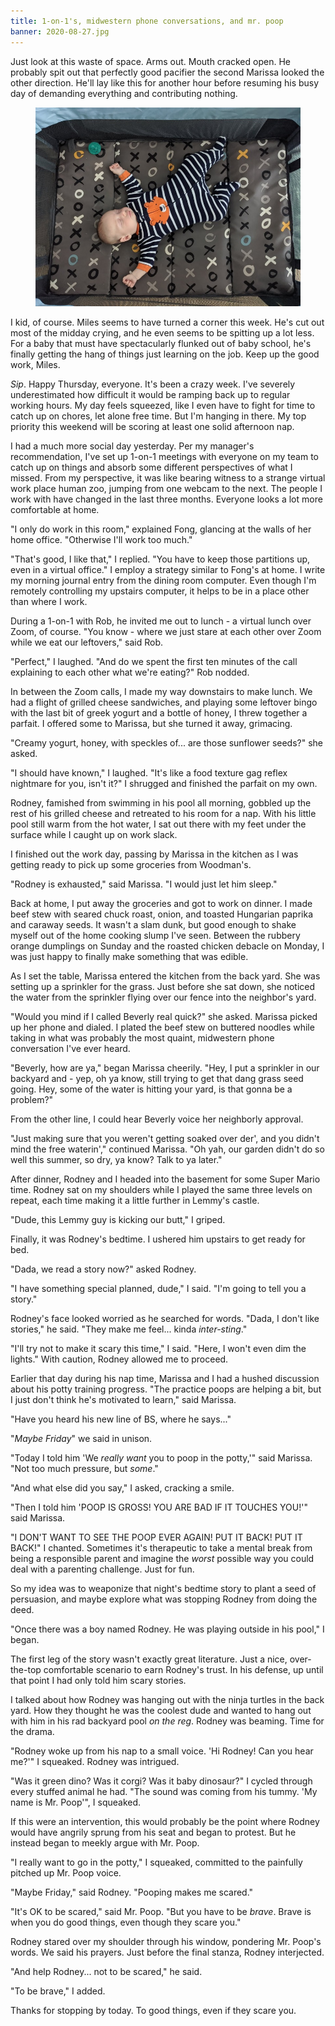 ```yaml
---
title: 1-on-1's, midwestern phone conversations, and mr. poop
banner: 2020-08-27.jpg
---
```


Just look at this waste of space.  Arms out.  Mouth cracked open.  He
probably spit out that perfectly good pacifier the second Marissa
looked the other direction.  He'll lay like this for another hour
before resuming his busy day of demanding everything and contributing
nothing.

<figure>
  <a href="/images/2020-08-27/passed-out.jpg">
    <img alt="2020 08 27 passed out" src="/images/2020-08-27/passed-out.jpg"/>
  </a>
</figure>

I kid, of course.  Miles seems to have turned a corner this week.
He's cut out most of the midday crying, and he even seems to be
spitting up a lot less.  For a baby that must have spectacularly
flunked out of baby school, he's finally getting the hang of things
just learning on the job.  Keep up the good work, Miles.

_Sip_.  Happy Thursday, everyone.  It's been a crazy week.  I've
severely underestimated how difficult it would be ramping back up to
regular working hours.  My day feels squeezed, like I even have to
fight for time to catch up on chores, let alone free time.  But I'm
hanging in there.  My top priority this weekend will be scoring at
least one solid afternoon nap.

I had a much more social day yesterday.  Per my manager's
recommendation, I've set up 1-on-1 meetings with everyone on my team
to catch up on things and absorb some different perspectives of what I
missed.  From my perspective, it was like bearing witness to a strange
virtual work place human zoo, jumping from one webcam to the next.
The people I work with have changed in the last three months.
Everyone looks a lot more comfortable at home.

"I only do work in this room," explained Fong, glancing at the walls
of her home office.  "Otherwise I'll work too much."

"That's good, I like that," I replied.  "You have to keep those
partitions up, even in a virtual office."  I employ a strategy similar
to Fong's at home.  I write my morning journal entry from the dining
room computer.  Even though I'm remotely controlling my upstairs
computer, it helps to be in a place other than where I work.

During a 1-on-1 with Rob, he invited me out to lunch - a virtual lunch
over Zoom, of course.  "You know - where we just stare at each other
over Zoom while we eat our leftovers," said Rob.

"Perfect," I laughed.  "And do we spent the first ten minutes of the
call explaining to each other what we're eating?"  Rob nodded.

In between the Zoom calls, I made my way downstairs to make lunch.  We
had a flight of grilled cheese sandwiches, and playing some leftover
bingo with the last bit of greek yogurt and a bottle of honey, I threw
together a parfait.  I offered some to Marissa, but she turned it
away, grimacing.

"Creamy yogurt, honey, with speckles of... are those sunflower seeds?"
she asked.

"I should have known," I laughed.  "It's like a food texture gag
reflex nightmare for you, isn't it?"  I shrugged and finished the
parfait on my own.

Rodney, famished from swimming in his pool all morning, gobbled up the
rest of his grilled cheese and retreated to his room for a nap.  With
his little pool still warm from the hot water, I sat out there with my
feet under the surface while I caught up on work slack.

I finished out the work day, passing by Marissa in the kitchen as I
was getting ready to pick up some groceries from Woodman's.

"Rodney is exhausted," said Marissa.  "I would just let him sleep."

Back at home, I put away the groceries and got to work on dinner.  I
made beef stew with seared chuck roast, onion, and toasted Hungarian
paprika and caraway seeds.  It wasn't a slam dunk, but good enough to
shake myself out of the home cooking slump I've seen.  Between the
rubbery orange dumplings on Sunday and the roasted chicken debacle on
Monday, I was just happy to finally make something that was edible.

As I set the table, Marissa entered the kitchen from the back yard.
She was setting up a sprinkler for the grass.  Just before she sat
down, she noticed the water from the sprinkler flying over our fence
into the neighbor's yard.

"Would you mind if I called Beverly real quick?" she asked.  Marissa
picked up her phone and dialed.  I plated the beef stew on buttered
noodles while taking in what was probably the most quaint, midwestern
phone conversation I've ever heard.

"Beverly, how are ya," began Marissa cheerily.  "Hey, I put a
sprinkler in our backyard and - yep, oh ya know, still trying to get
that dang grass seed going.  Hey, some of the water is hitting your
yard, is that gonna be a problem?"

From the other line, I could hear Beverly voice her neighborly
approval.

"Just making sure that you weren't getting soaked over der', and you
didn't mind the free waterin'," continued Marissa.  "Oh yah, our
garden didn't do so well this summer, so dry, ya know?  Talk to ya
later."

After dinner, Rodney and I headed into the basement for some Super
Mario time.  Rodney sat on my shoulders while I played the same three
levels on repeat, each time making it a little further in Lemmy's
castle.

"Dude, this Lemmy guy is kicking our butt," I griped.

Finally, it was Rodney's bedtime.  I ushered him upstairs to get ready
for bed.

"Dada, we read a story now?" asked Rodney.

"I have something special planned, dude," I said.  "I'm going to tell
you a story."

Rodney's face looked worried as he searched for words.  "Dada, I don't
like stories," he said.  "They make me feel... kinda _inter-sting_."

"I'll try not to make it scary this time," I said.  "Here, I won't
even dim the lights."  With caution, Rodney allowed me to proceed.

Earlier that day during his nap time, Marissa and I had a hushed
discussion about his potty training progress.  "The practice poops are
helping a bit, but I just don't think he's motivated to learn," said
Marissa.

"Have you heard his new line of BS, where he says..."

"_Maybe Friday_" we said in unison.

"Today I told him 'We _really want_ you to poop in the potty,'" said
Marissa.  "Not too much pressure, but _some_."

"And what else did you say," I asked, cracking a smile.

"Then I told him 'POOP IS GROSS!  YOU ARE BAD IF IT TOUCHES YOU!'"
said Marissa.

"I DON'T WANT TO SEE THE POOP EVER AGAIN!  PUT IT BACK!  PUT IT BACK!"
I chanted.  Sometimes it's therapeutic to take a mental break from
being a responsible parent and imagine the _worst_ possible way you
could deal with a parenting challenge.  Just for fun.

So my idea was to weaponize that night's bedtime story to plant a seed
of persuasion, and maybe explore what was stopping Rodney from doing
the deed.

"Once there was a boy named Rodney.  He was playing outside in his
pool," I began.

The first leg of the story wasn't exactly great literature.  Just a
nice, over-the-top comfortable scenario to earn Rodney's trust.  In
his defense, up until that point I had only told him scary stories.

I talked about how Rodney was hanging out with the ninja turtles in
the back yard.  How they thought he was the coolest dude and wanted to
hang out with him in his rad backyard pool _on the reg_.  Rodney was
beaming.  Time for the drama.

"Rodney woke up from his nap to a small voice.  'Hi Rodney!  Can you
hear me?'" I squeaked.  Rodney was intrigued.

"Was it green dino?  Was it corgi?  Was it baby dinosaur?"  I cycled
through every stuffed animal he had.  "The sound was coming from his
tummy.  'My name is Mr. Poop'", I squeaked.

If this were an intervention, this would probably be the point where
Rodney would have angrily sprung from his seat and began to protest.
But he instead began to meekly argue with Mr. Poop.

"I really want to go in the potty," I squeaked, committed to the
painfully pitched up Mr. Poop voice.

"Maybe Friday," said Rodney.  "Pooping makes me scared."

"It's OK to be scared," said Mr. Poop.  "But you have to be _brave_.
Brave is when you do good things, even though they scare you."

Rodney stared over my shoulder through his window, pondering
Mr. Poop's words.  We said his prayers.  Just before the final stanza,
Rodney interjected.

"And help Rodney... not to be scared," he said.

"To be brave," I added.

Thanks for stopping by today.  To good things, even if they scare you.
